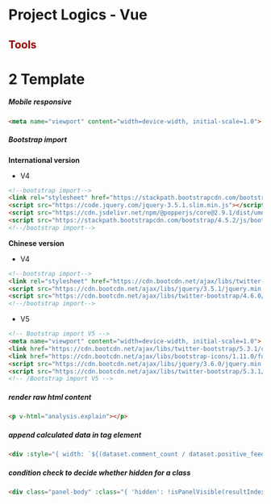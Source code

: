 # Project Logics - Vue

## <span style="color: #990000">Tools</span>
# 2 Template

##### Mobile responsive
```html
<meta name="viewport" content="width=device-width, initial-scale=1.0">
```

##### Bootstrap import
**International version**

- V4
```html
<!--bootstrap import-->
<link rel="stylesheet" href="https://stackpath.bootstrapcdn.com/bootstrap/4.5.2/css/bootstrap.min.css">
<script src="https://code.jquery.com/jquery-3.5.1.slim.min.js"></script>
<script src="https://cdn.jsdelivr.net/npm/@popperjs/core@2.9.1/dist/umd/popper.min.js"></script>
<script src="https://stackpath.bootstrapcdn.com/bootstrap/4.5.2/js/bootstrap.min.js"></script>
<!--/bootstrap import-->
```
**Chinese version**

- V4
```html
<!--bootstrap import-->
<link rel="stylesheet" href="https://cdn.bootcdn.net/ajax/libs/twitter-bootstrap/4.6.0/css/bootstrap.min.css">
<script src="https://cdn.bootcdn.net/ajax/libs/jquery/3.5.1/jquery.min.js"></script>
<script src="https://cdn.bootcdn.net/ajax/libs/twitter-bootstrap/4.6.0/js/bootstrap.bundle.min.js"></script>
<!--/bootstrap import-->
```
- V5
```html
<!-- Bootstrap import V5 -->
<meta name="viewport" content="width=device-width, initial-scale=1.0">
<link href="https://cdn.bootcdn.net/ajax/libs/twitter-bootstrap/5.3.1/css/bootstrap.css" rel="stylesheet">
<link href="https://cdn.bootcdn.net/ajax/libs/bootstrap-icons/1.11.0/font/bootstrap-icons.css" rel="stylesheet">
<script src="https://cdn.bootcdn.net/ajax/libs/jquery/3.6.0/jquery.min.js"></script>
<script src="https://cdn.bootcdn.net/ajax/libs/twitter-bootstrap/5.3.1/js/bootstrap.bundle.min.js"></script>
<!-- /Bootstrap import V5 -->
```
 

##### render raw html content 
```html
<p v-html="analysis.explain"></p>
```

##### append calculated data in tag element
```html
<div :style="{ width: `${(dataset.comment_count / dataset.positive_feedback_count) * 100}%` }">
```

##### condition check to decide whether hidden for a class
```html
<div class="panel-body" :class="{ 'hidden': !isPanelVisible(resultIndex)&&!(result.sort_key==dataset.list_exam_user.length) }">
```


 

